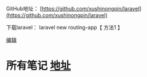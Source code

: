 GitHub地址： [https://github.com/xushinongpin/laravel](https://github.com/xushinongpin/laravel)

下载laravel： laravel new routing-app【 方法1 】

[编辑](https://legacy.gitbook.com/book/xushinongpinseo/laravel/edit#/edit/master/README.md?_k=wn1vzy)

# 所有笔记 [地址](https://gitbook.ilvtian.vip/)



